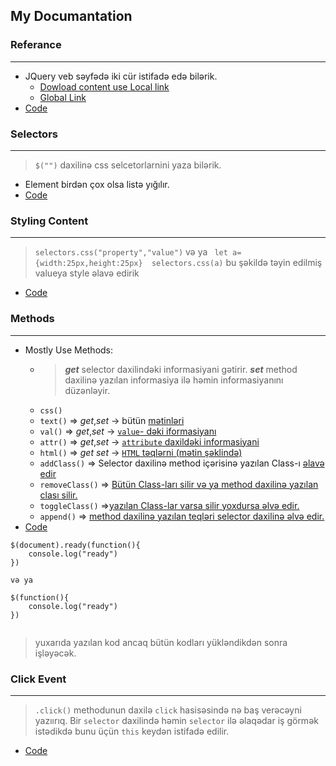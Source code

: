 
## My Documantation
### Referance
***
- JQuery veb səyfədə iki cür istifadə edə bilərik.
    - [Dowload content use Local link](https://github.com/DrMadWill/JavaScript/blob/d80c8fa544c8a683a63aca03985ea396ce11af87/12_JQery/31_12_1_JQuery_Referance.html#L16)
    - [Global Link](https://github.com/DrMadWill/JavaScript/blob/d80c8fa544c8a683a63aca03985ea396ce11af87/12_JQery/31_12_1_JQuery_Referance.html#L19) 
- [Code](https://github.com/DrMadWill/JavaScript/blob/main/12_JQery/31_12_1_JQuery_Referance.html#L16)
### Selectors
***
> `$("")` daxilinə css selcetorlarnini yaza bilərik.
- Element birdən çox olsa listə yığılır.
- [Code](https://github.com/DrMadWill/JavaScript/blob/main/12_JQery/32_12_2_Selectors.html#L26)
### Styling Content
*** 
> `selectors.css("property","value")` və ya ` let a={width:25px,height:25px}  selectors.css(a)`  bu şəkildə təyin edilmiş valueya style əlavə edirik
- [Code](https://github.com/DrMadWill/JavaScript/blob/main/12_JQery/33_12_3_Styling_Content.html#L25)

### Methods
***
- Mostly Use Methods:
    - >  **_get_** selector daxilindəki informasiyani gətirir. **_set_** method daxilinə yazılan informasiya ilə həmin informasiyanını düzənləyir.
    - `css()`
    - `text()` => _get_,_set_ ->  bütün [mətinləri](https://github.com/DrMadWill/JavaScript/blob/main/12_JQery/34_12_4_Method.js#L2)
    - `val()` => _get_,_set_ -> [`value`- dəki iformasiyanı](https://github.com/DrMadWill/JavaScript/blob/main/12_JQery/34_12_4_Method.js#L9) 
    - `attr()` => _get_,_set_ -> [`attribute` daxildəki informasiyani](https://github.com/DrMadWill/JavaScript/blob/main/12_JQery/34_12_4_Method.js#L32)  
    - `html()` => _get_ _set_ -> [`HTML` təqlərni (mətin şəklində)](https://github.com/DrMadWill/JavaScript/blob/main/12_JQery/34_12_4_Method.js#L37) 
    - `addClass()` => Selector daxilinə method içərisinə yazılan Class-ı [əlavə edir](https://github.com/DrMadWill/JavaScript/blob/main/12_JQery/34_12_4_Method.js#L19)
    - `removeClass()` => [Bütün Class-ları silir və ya method daxilinə yazılan clası silir.](https://github.com/DrMadWill/JavaScript/blob/main/12_JQery/34_12_4_Method.js#L22)
    - `toggleClass()` =>[yazılan Class-lar varsa silir yoxdursa əlvə edir.](https://github.com/DrMadWill/JavaScript/blob/main/12_JQery/34_12_4_Method.js#L25)
    - `append()` => [method daxilinə yazılan teqləri selector daxilinə əlvə edir.](https://github.com/DrMadWill/JavaScript/blob/main/12_JQery/34_12_4_Method.js#L28)
- [Code](https://github.com/DrMadWill/JavaScript/blob/main/12_JQery/34_12_4_Method.js)


```
$(document).ready(function(){
    console.log("ready")
})

və ya

$(function(){
    console.log("ready")
})


```

> yuxarıda yazılan kod ancaq bütün kodları yükləndikdən sonra işləyəcək.

### Click Event
***
> `.click()` methodunun daxilə `click` hasisəsində nə baş verəcəyni yazıırıq.
> Bir `selector` daxilində həmin `selector` ilə əlaqədar iş görmək istədikdə bunu üçün `this` keydən istifadə edilir.
- [Code](https://github.com/DrMadWill/JavaScript/blob/main/12_JQery/35_12_5_ClickEvent.js#L2)


